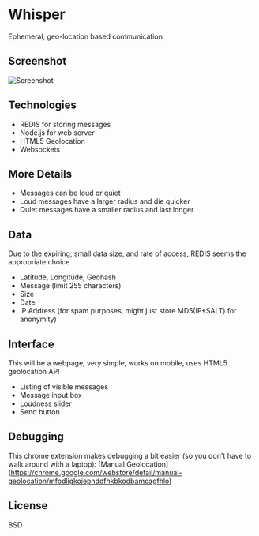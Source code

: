 # Whisper
Ephemeral, geo-location based communication

## Screenshot
![Screenshot](https://raw.github.com/tlhunter/whisper/master/screenshot.png)

## Technologies
* REDIS for storing messages
* Node.js for web server
* HTML5 Geolocation
* Websockets

## More Details
* Messages can be loud or quiet
* Loud messages have a larger radius and die quicker
* Quiet messages have a smaller radius and last longer

## Data
Due to the expiring, small data size, and rate of access, REDIS seems the appropriate choice

* Latitude, Longitude, Geohash
* Message (limit 255 characters)
* Size
* Date
* IP Address (for spam purposes, might just store MD5(IP+SALT) for anonymity)

## Interface
This will be a webpage, very simple, works on mobile, uses HTML5 geolocation API

* Listing of visible messages
* Message input box
* Loudness slider
* Send button

## Debugging
This chrome extension makes debugging a bit easier (so you don't have to walk around with a laptop):
[Manual Geolocation] (https://chrome.google.com/webstore/detail/manual-geolocation/mfodligkojepnddfhkbkodbamcagfhlo)

## License
BSD
